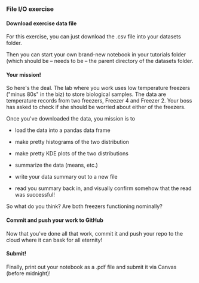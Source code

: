 ### File I/O exercise


#### Download exercise data file

For this exercise, you can just download the .csv file into your datasets folder.

Then you can start your own brand-new notebook in your tutorials folder (which should be – needs to be – the parent directory of the datasets folder.

#### Your mission!

So here's the deal. The lab where you work uses low temperature freezers ("minus 80s" in the biz) to store biological samples. The data are temperature records from two freezers, Freezer 4 and Freezer 2. Your boss has asked to check if she should be worried about either of the freezers.

Once you've downloaded the data, you mission is to

* load the data into a pandas data frame

* make pretty histograms of the two distribution

* make pretty KDE plots of the two distributions

* summarize the data (means, etc.)

* write your data summary out to a new file

* read you summary back in, and visually confirm somehow that the read was successful!

So what do you think? Are both freezers functioning nominally?

#### Commit and push your work to GitHub
Now that you've done all that work, commit it and push your repo to the cloud where it can bask for all eternity!

#### Submit!
Finally, print out your notebook as a .pdf file and submit it via Canvas (before midnight)!
